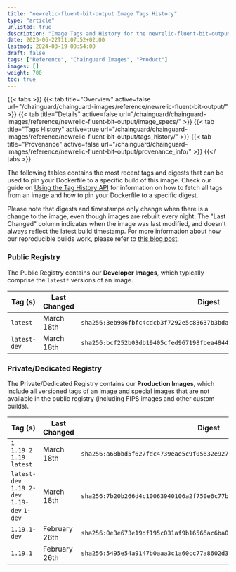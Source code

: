 ```yaml
---
title: "newrelic-fluent-bit-output Image Tags History"
type: "article"
unlisted: true
description: "Image Tags and History for the newrelic-fluent-bit-output Chainguard Image"
date: 2023-06-22T11:07:52+02:00
lastmod: 2024-03-19 00:54:00
draft: false
tags: ["Reference", "Chainguard Images", "Product"]
images: []
weight: 700
toc: true
---
```


{{< tabs >}}
{{< tab title="Overview" active=false url="/chainguard/chainguard-images/reference/newrelic-fluent-bit-output/" >}}
{{< tab title="Details" active=false url="/chainguard/chainguard-images/reference/newrelic-fluent-bit-output/image_specs/" >}}
{{< tab title="Tags History" active=true url="/chainguard/chainguard-images/reference/newrelic-fluent-bit-output/tags_history/" >}}
{{< tab title="Provenance" active=false url="/chainguard/chainguard-images/reference/newrelic-fluent-bit-output/provenance_info/" >}}
{{</ tabs >}}

The following tables contains the most recent tags and digests that can be used to pin your Dockerfile to a specific build of this image. Check our guide on [Using the Tag History API](/chainguard/chainguard-images/using-the-tag-history-api/) for information on how to fetch all tags from an image and how to pin your Dockerfile to a specific digest.

Please note that digests and timestamps only change when there is a change to the image, even though images are rebuilt every night. The "Last Changed" column indicates when the image was last modified, and doesn't always reflect the latest build timestamp. For more information about how our reproducible builds work, please refer to [this blog post](https://www.chainguard.dev/unchained/reproducing-chainguards-reproducible-image-builds).

### Public Registry
The Public Registry contains our **Developer Images**, which typically comprise the `latest*` versions of an image.

| Tag (s)       | Last Changed | Digest                                                                    |
|---------------|--------------|---------------------------------------------------------------------------|
|  `latest`     | March 18th   | `sha256:3eb986fbfc4cdcb3f7292e5c83637b3bdadb79142a3797364bcef1649e92af04` |
|  `latest-dev` | March 18th   | `sha256:bcf252b03db19405cfed967198fbea4844548239162585d92c23971c9cc10696` |


### Private/Dedicated Registry
The Private/Dedicated Registry contains our **Production Images**, which include all versioned tags of an image and special images that are not available in the public registry (including FIPS images and other custom builds).

| Tag (s)                                       | Last Changed  | Digest                                                                    |
|-----------------------------------------------|---------------|---------------------------------------------------------------------------|
|  `1` `1.19.2` `1.19` `latest`                 | March 18th    | `sha256:a68bbd5f627fdc4739eae5c9f05632e9277ba0def0fad01b854cba7c2ac627bd` |
|  `latest-dev` `1.19.2-dev` `1.19-dev` `1-dev` | March 18th    | `sha256:7b20b266d4c10063940106a2f750e6c77b09be3c1b2cc83e62929a9b895bf3c3` |
|  `1.19.1-dev`                                 | February 26th | `sha256:0e3e673e19df195c031af9b16566ac6ba0485b3caf183b9dd1ce1a0c111db87a` |
|  `1.19.1`                                     | February 26th | `sha256:5495e54a9147b0aaa3c1a60cc77a8602d348f282c2ecdaa1e2a9298c7b43f304` |

